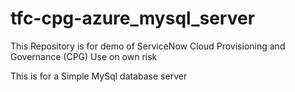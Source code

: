 # tfc-cpg-azure_mysql_server
This Repository is for demo of ServiceNow Cloud Provisioning and Governance (CPG)
Use on own risk

This is for a Simple MySql database server
